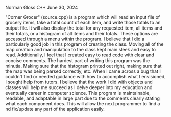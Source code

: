 Norman Gloss
C++
June 30, 2024

   "Corner Grocer" (source.cpp) is a program which will read an input file of grocery items, take a total count of each item, and write those totals to an output file.  It will also
  display the total for any requested item, all items and their totals, or a histogram of all items and their totals.  These options are accessed through a menu
  within the program.  I believe that I did a particularly good job in this program of creating the class.  Moving all of the map creation and manipulation to
  the class kept main sleek and easy to read.  Additionally, I feel that I created easy to read code with clear and concise comments.  The hardest part of writing
  this program was the minutia.  Making sure that the histogram printed out right, making sure that the map was being parsed correctly, etc.  When I came across
  a bug that I couldn't find or needed guidance with how to accomplish what I envisioned, I sought help from tutors.  I believe that the work I did with objects
  and classes will help me succeed as I delve deeper into my education and eventually career in computer science.  This program is maintainable, readable, and
  adaptable in large part due to the comments clearly stating what each component does.  This will allow the next programmer to find a nd fix/update any part of
  the application easily.
